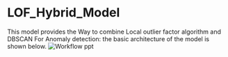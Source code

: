 # LOF_Hybrid_Model
This model provides the Way to combine Local outlier factor algorithm and DBSCAN For Anomaly detection:
the basic architecture of the model is shown below.
![Workflow ppt](https://github.com/priyanshu07O/LOF_Hybrid_Model/assets/123729850/d22cb95b-c095-4346-92ba-924bbff6a460)
